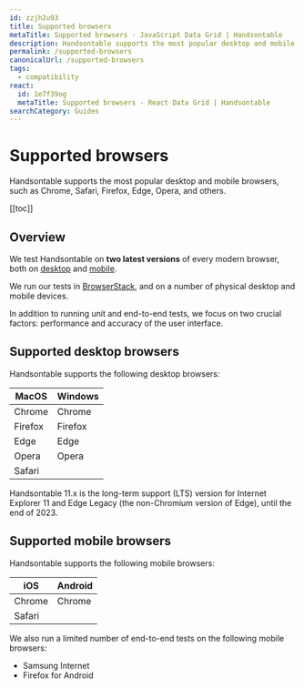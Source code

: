 ```yaml
---
id: zzjh2u93
title: Supported browsers
metaTitle: Supported browsers - JavaScript Data Grid | Handsontable
description: Handsontable supports the most popular desktop and mobile browsers, such as Chrome, Safari, Firefox, Edge, Opera, and others.
permalink: /supported-browsers
canonicalUrl: /supported-browsers
tags:
  - compatibility
react:
  id: 1e7f39og
  metaTitle: Supported browsers - React Data Grid | Handsontable
searchCategory: Guides
---
```


# Supported browsers

Handsontable supports the most popular desktop and mobile browsers, such as Chrome, Safari, Firefox, Edge, Opera, and others.

[[toc]]

## Overview

We test Handsontable on **two latest versions** of every modern browser, both on [desktop](#supported-desktop-browsers) and [mobile](#supported-mobile-browsers).

We run our tests in [BrowserStack](https://www.browserstack.com/), and on a number of physical desktop and mobile devices.

In addition to running unit and end-to-end tests, we focus on two crucial factors: performance and accuracy of the user interface.

## Supported desktop browsers

Handsontable supports the following desktop browsers:

| MacOS   | Windows |
| ------- | ------- |
| Chrome  | Chrome  |
| Firefox | Firefox |
| Edge    | Edge    |
| Opera   | Opera   |
| Safari  |         |

Handsontable 11.x is the long-term support (LTS) version for Internet Explorer 11 and Edge Legacy (the non-Chromium version of Edge), until the end of 2023.

## Supported mobile browsers

Handsontable supports the following mobile browsers:

| iOS    | Android |
| ------ | ------- |
| Chrome | Chrome  |
| Safari |         |

We also run a limited number of end-to-end tests on the following mobile browsers:
- Samsung Internet
- Firefox for Android